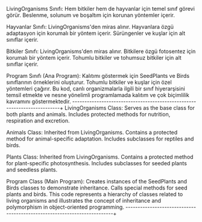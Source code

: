 LivingOrganisms Sınıfı:
Hem bitkiler hem de hayvanlar için temel sınıf görevi görür.
Beslenme, solunum ve boşaltım için korunan yöntemler içerir.

Hayvanlar Sınıfı:
LivingOrganisms'den miras alınır.
Hayvanlara özgü adaptasyon için korumalı bir yöntem içerir.
Sürüngenler ve kuşlar için alt sınıflar içerir.

Bitkiler Sınıfı:
LivingOrganisms'den miras alınır.
Bitkilere özgü fotosentez için korumalı bir yöntem içerir.
Tohumlu bitkiler ve tohumsuz bitkiler için alt sınıflar içerir.

Program Sınıfı (Ana Program):
Kalıtımı göstermek için SeedPlants ve Birds sınıflarının örneklerini oluşturur.
Tohumlu bitkiler ve kuşlar için özel yöntemleri çağırır.
Bu kod, canlı organizmalarla ilgili bir sınıf hiyerarşisini temsil etmekte ve nesne yönelimli programlamada kalıtım ve çok biçimlilik kavramını göstermektedir.
-------------------------------------------------------------------------+
LivingOrganisms Class:
Serves as the base class for both plants and animals.
Includes protected methods for nutrition, respiration and excretion.

Animals Class:
Inherited from LivingOrganisms.
Contains a protected method for animal-specific adaptation.
Includes subclasses for reptiles and birds.

Plants Class:
Inherited from LivingOrganisms.
Contains a protected method for plant-specific photosynthesis.
Includes subclasses for seeded plants and seedless plants.

Program Class (Main Program):
Creates instances of the SeedPlants and Birds classes to demonstrate inheritance.
Calls special methods for seed plants and birds.
This code represents a hierarchy of classes related to living organisms and illustrates the concept of inheritance and polymorphism in object-oriented programming.
-------------------------------------------------------------------------+

